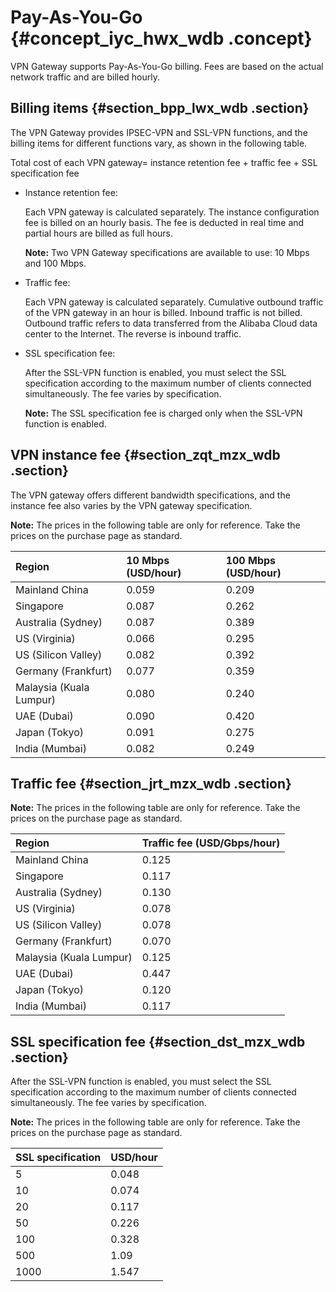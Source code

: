 # Pay-As-You-Go {#concept_iyc_hwx_wdb .concept}

VPN Gateway supports Pay-As-You-Go billing. Fees are based on the actual network traffic and are billed hourly.

## Billing items {#section_bpp_lwx_wdb .section}

The VPN Gateway provides IPSEC-VPN and SSL-VPN functions, and the billing items for different functions vary, as shown in the following table.

Total cost of each VPN gateway= instance retention fee + traffic fee + SSL specification fee

-   Instance retention fee:

    Each VPN gateway is calculated separately. The instance configuration fee is billed on an hourly basis. The fee is deducted in real time and partial hours are billed as full hours.

    **Note:** Two VPN Gateway specifications are available to use: 10 Mbps and 100 Mbps.

-   Traffic fee:

    Each VPN gateway is calculated separately. Cumulative outbound traffic of the VPN gateway in an hour is billed. Inbound traffic is not billed. Outbound traffic refers to data transferred from the Alibaba Cloud data center to the Internet. The reverse is inbound traffic.

-   SSL specification fee:

    After the SSL-VPN function is enabled, you must select the SSL specification according to the maximum number of clients connected simultaneously. The fee varies by specification. 

    **Note:** The SSL specification fee is charged only when the SSL-VPN function is enabled.


## VPN instance fee {#section_zqt_mzx_wdb .section}

The VPN gateway offers different bandwidth specifications, and the instance fee also varies by the VPN gateway specification.

**Note:** The prices in the following table are only for reference. Take the prices on the purchase page as standard.

|Region|10 Mbps \(USD/hour\)|100 Mbps \(USD/hour\)|
|:-----|:-------------------|:--------------------|
|Mainland China|0.059|0.209|
|Singapore|0.087|0.262|
|Australia \(Sydney\)|0.087|0.389|
|US \(Virginia\)|0.066|0.295|
|US \(Silicon Valley\)|0.082|0.392|
|Germany \(Frankfurt\)|0.077|0.359|
|Malaysia \(Kuala Lumpur\)|0.080|0.240|
|UAE \(Dubai\)|0.090|0.420|
|Japan \(Tokyo\)|0.091|0.275|
|India \(Mumbai\)|0.082|0.249|

## Traffic fee {#section_jrt_mzx_wdb .section}

**Note:** The prices in the following table are only for reference. Take the prices on the purchase page as standard.

|Region|Traffic fee \(USD/Gbps/hour\)|
|:-----|:----------------------------|
|Mainland China|0.125|
|Singapore|0.117|
|Australia \(Sydney\)|0.130|
|US \(Virginia\)|0.078|
|US \(Silicon Valley\)|0.078|
|Germany \(Frankfurt\)|0.070|
|Malaysia \(Kuala Lumpur\)|0.125|
|UAE \(Dubai\)|0.447|
|Japan \(Tokyo\)|0.120|
|India \(Mumbai\)|0.117|

## SSL specification fee {#section_dst_mzx_wdb .section}

After the SSL-VPN function is enabled, you must select the SSL specification according to the maximum number of clients connected simultaneously. The fee varies by specification. 

**Note:** The prices in the following table are only for reference. Take the prices on the purchase page as standard.

|SSL specification|USD/hour|
|:----------------|:-------|
|5|0.048|
|10|0.074|
|20|0.117|
|50|0.226|
|100|0.328|
|500|1.09|
|1000|1.547|

